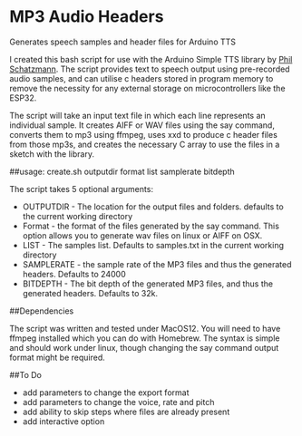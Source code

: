 # MP3 Audio Headers
 Generates speech samples and header files for Arduino TTS

I created this bash script for use with the Arduino Simple TTS library by [Phil Schatzmann](https://github.com/pschatzmann/arduino-simple-tts). The script provides text to speech output using pre-recorded audio samples, and can utilise c headers stored in program memory to remove the necessity for any external storage on microcontrollers like the ESP32.

The script will take an input text file in which each line represents an individual sample. It creates AIFF or WAV files using the say command, converts them to mp3 using ffmpeg, uses xxd to produce c header files from those mp3s, and creates the necessary C array to use the files in a sketch with the library.

##usage:
create.sh outputdir format list samplerate bitdepth

The script takes 5 optional arguments:

- OUTPUTDIR - The location for the output files and folders. defaults to the current working directory
- Format - the format of the files generated by the say command. This option allows you to generate wav files on linux or AIFF on OSX.
- LIST - The samples list. Defaults to samples.txt in the current working directory
- SAMPLERATE - the sample rate of the MP3 files and thus the generated headers. Defaults to 24000
- BITDEPTH - The bit depth of the generated MP3 files, and thus the generated headers. Defaults to 32k.

##Dependencies

The script was written and tested under MacOS12. You will need to have ffmpeg installed which you can do with Homebrew. The syntax is simple and should work under linux, though changing the say command output format might be required.

##To Do

- add parameters to change the export format
- add parameters to change the voice, rate and pitch
- add ability to skip steps where files are already present
- add interactive option

